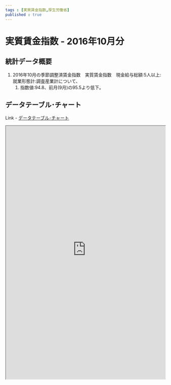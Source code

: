 ```yaml
--- 
tags : [実質賃金指数,厚生労働省] 
published : true
---
```

# 実質賃金指数 - 2016年10月分
## 統計データ概要
1. 2016年10月の季節調整済賃金指数　実質賃金指数　現金給与総額:5人以上:就業形態計:調査産業計について、
	1. 指数値:94.8、前月(9月)の95.5より低下。
	
## データテーブル･チャート
Link - [データテーブル･チャート](http://knowledgevault.saecanet.com/charts/am-consulting.co.jp-RealWageIndices.html)
<iframe src="http://knowledgevault.saecanet.com/charts/am-consulting.co.jp-RealWageIndices.html" width="100%" height="800px"></iframe>
